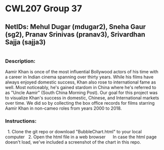# CWL207 Group 37
## NetIDs: Mehul Dugar (mdugar2), Sneha Gaur (sg2), Pranav Srinivas (pranav3), Srivardhan Sajja (sajja3)
#
### Description:
Aamir Khan is once of the most influential Bollywood actors of his time with a career in Indian cinema spanning over thirty years. While his films have always enjoyed domestic success, Khan also rose to international fame as well. Most noticeably, he's gained stardom in China where he's referred to as "Uncle Aamir" (South China Morning Post). Our goal for this project was to visualize Khan's success in domestic, Chinese, and International markets over time. We did so by collecting the box office records for films starring Aamir Khan in non-cameo roles from years 2000 to 2018.

### Instructions:
  1. Clone the git repo or download "BubbleChart.html" to your local computer
  2. Open the html file in a web browser
  
  In case the html page doesn't load, we've included a screenshot of the chart in this repo.
